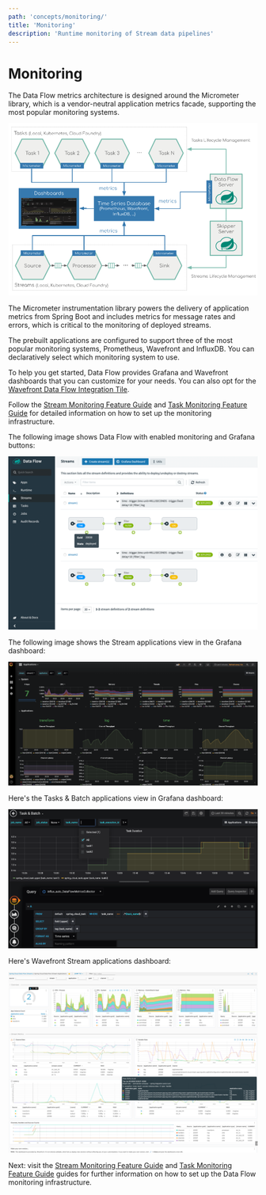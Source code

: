 ```yaml
---
path: 'concepts/monitoring/'
title: 'Monitoring'
description: 'Runtime monitoring of Stream data pipelines'
---
```


# Monitoring

The Data Flow metrics architecture is designed around the Micrometer library, which is a vendor-neutral application metrics facade, supporting the most popular monitoring systems.

![Data Flow Stream&Task Monitoring Architecture](images/SCDF-monitoring-architecture.png)

The Micrometer instrumentation library powers the delivery of application metrics from Spring Boot and includes metrics for message rates and errors, which is critical to the monitoring of deployed streams.

The prebuilt applications are configured to support three of the most popular monitoring systems, Prometheus, Wavefront and InfluxDB. You can declaratively select which monitoring system to use.

To help you get started, Data Flow provides Grafana and Wavefront dashboards that you can customize for your needs.
You can also opt for the [Wavefront Data Flow Integration Tile](https://www.wavefront.com/integrations/).

Follow the [Stream Monitoring Feature Guide](%currentPath%/feature-guides/streams/monitoring/) and [Task Monitoring Feature Guide](%currentPath%/feature-guides/batch/monitoring/) for detailed information on how to set up the monitoring infrastructure.

The following image shows Data Flow with enabled monitoring and Grafana buttons:

![Two stream definitions](images/SCDF-monitoring-grafana-buttons.png)

The following image shows the Stream applications view in the Grafana dashboard:

![Grafana Streams Dashboard](images/SCDF-monitoring-grafana-stream.png)

Here's the Tasks & Batch applications view in Grafana dashboard:

![Grafana Tasks Dashboard](images/SCDF-monitoring-grafana-task.png)

Here's Wavefront Stream applications dashboard:

![Wavefront Stream Application Dashboard](images/SCDF-monitoring-wavefront-applications.png)

Next: visit the [Stream Monitoring Feature Guide](%currentPath%/feature-guides/streams/monitoring/) and [Task Monitoring Feature Guide](%currentPath%/feature-guides/batch/monitoring/) guides for further information on how to set up the Data Flow monitoring infrastructure.
